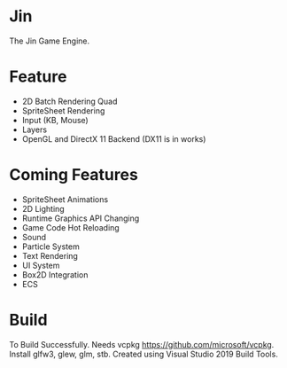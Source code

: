 # Jin
The Jin Game Engine.

# Feature
+ 2D Batch Rendering Quad
+ SpriteSheet Rendering
+ Input (KB, Mouse)
+ Layers
+ OpenGL and DirectX 11 Backend (DX11 is in works)

# Coming Features
+ SpriteSheet Animations
+ 2D Lighting
+ Runtime Graphics API Changing
+ Game Code Hot Reloading
+ Sound
+ Particle System
+ Text Rendering
+ UI System
+ Box2D Integration
+ ECS

# Build
To Build Successfully.
Needs vcpkg https://github.com/microsoft/vcpkg.
	Install glfw3, glew, glm, stb.
Created using Visual Studio 2019 Build Tools.
